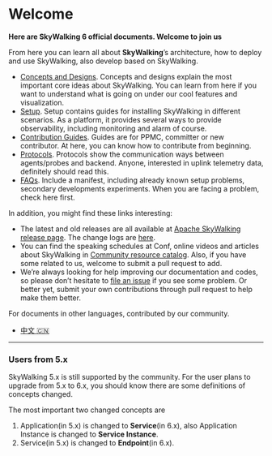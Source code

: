 # Welcome
**Here are SkyWalking 6 official documents. Welcome to join us**

From here you can learn all about **SkyWalking**’s architecture, how to deploy and use SkyWalking, also develop based on SkyWalking.

- [Concepts and Designs](en/concepts-and-designs/README.md). Concepts and designs explain the most important core ideas about
SkyWalking. You can learn from here if you want to understand what is going on under our cool features and visualization.
- [Setup](en/setup/README.md). Setup contains guides for installing SkyWalking in different scenarios. As a platform, it provides
several ways to provide observability, including monitoring and alarm of course. 
- [Contribution Guides](en/guides/README.md). Guides are for PPMC, committer or new contributor. At here, you can know how to contribute from beginning.
- [Protocols](en/protocols/README.md). Protocols show the communication ways between agents/probes and backend. Anyone, interested
in uplink telemetry data, definitely should read this.
- [FAQs](en/FAQ/README.md). Include a manifest, including already known setup problems, secondary developments experiments. When 
you are facing a problem, check here first.


In addition, you might find these links interesting:

- The latest and old releases are all available at [Apache SkyWalking release page](http://skywalking.apache.org/downloads/). The change logs are [here](../CHANGES.md).
- You can find the speaking schedules at Conf, online videos and articles about SkyWalking in [Community resource catalog](https://github.com/OpenSkywalking/Community).
Also, if you have some related to us, welcome to submit a pull request to add.
- We’re always looking for help improving our documentation and codes, so please don’t hesitate to [file an issue](https://github.com/apache/incubator-skywalking/issues/new) 
if you see some problem. 
Or better yet, submit your own contributions through pull request to help make them better.

For documents in other languages, contributed by our community.
- [中文 :cn:](others/cn/README.md)

___
### Users from 5.x
SkyWalking 5.x is still supported by the community. For the user plans to upgrade from 5.x to 6.x, you should know there are some definitions of concepts changed.

The most important two changed concepts are
1. Application(in 5.x) is changed to **Service**(in 6.x), also Application Instance is changed to **Service Instance**.
1. Service(in 5.x) is changed to **Endpoint**(in 6.x).



